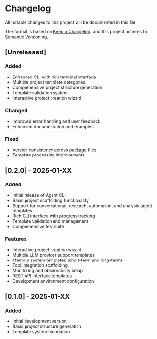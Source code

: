# Changelog

All notable changes to this project will be documented in this file.

The format is based on [Keep a Changelog](https://keepachangelog.com/en/1.0.0/),
and this project adheres to [Semantic Versioning](https://semver.org/spec/v2.0.0.html).

## [Unreleased]

### Added
- Enhanced CLI with rich terminal interface
- Multiple project template categories
- Comprehensive project structure generation
- Template validation system
- Interactive project creation wizard

### Changed
- Improved error handling and user feedback
- Enhanced documentation and examples

### Fixed
- Version consistency across package files
- Template processing improvements

## [0.2.0] - 2025-01-XX

### Added
- Initial release of Agent CLI
- Basic project scaffolding functionality
- Support for conversational, research, automation, and analysis agent templates
- Rich CLI interface with progress tracking
- Template validation and management
- Comprehensive test suite

### Features
- Interactive project creation wizard
- Multiple LLM provider support templates
- Memory system templates (short-term and long-term)
- Tool integration scaffolding
- Monitoring and observability setup
- REST API interface templates
- Development environment configuration

## [0.1.0] - 2025-01-XX

### Added
- Initial development version
- Basic project structure generation
- Template system foundation 